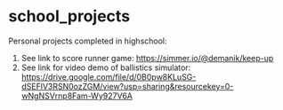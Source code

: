 # school_projects
Personal projects completed in highschool:
1. See link to score runner game: https://simmer.io/@demanik/keep-up
2. See link for video demo of ballistics simulator: https://drive.google.com/file/d/0B0pw8KLuSG-dSEFlV3RSN0ozZGM/view?usp=sharing&resourcekey=0-wNgNSVrnp8Fam-Wy927V6A
